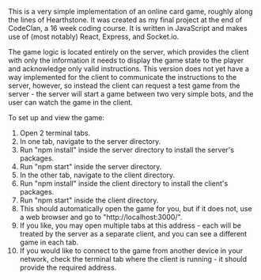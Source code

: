 This is a very simple implementation of an online card game, roughly along the lines of Hearthstone. It was created as my final project at the end of CodeClan, a 16 week coding course. It is written in JavaScript and makes use of (most notably) React, Express, and Socket.io.

The game logic is located entirely on the server, which provides the client with only the information it needs to display the game state to the player and acknowledge only valid instructions. This version does not yet have a way implemented for the client to communicate the instructions to the server, however, so instead the client can request a test game from the server - the server will start a game between two very simple bots, and the user can watch the game in the client.

To set up and view the game:

1. Open 2 terminal tabs.
2. In one tab, navigate to the server directory.
3. Run "npm install" inside the server directory to install the server's packages.
4. Run "npm start" inside the server directory.
5. In the other tab, navigate to the client directory.
6. Run "npm install" inside the client directory to install the client's packages.
7. Run "npm start" inside the client directory.
8. This should automatically open the game for you, but if it does not, use a web browser and go to "http://localhost:3000/".
9. If you like, you may open multiple tabs at this address - each will be treated by the server as a separate client, and you can see a different game in each tab.
10. If you would like to connect to the game from another device in your network, check the terminal tab where the client is running - it should provide the required address.
